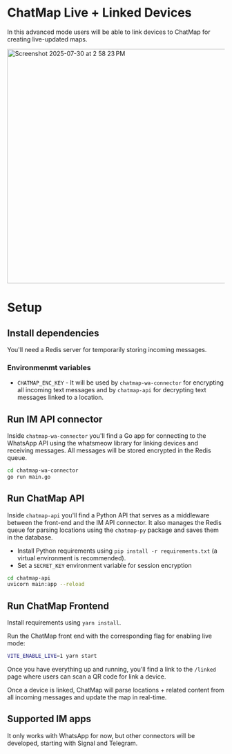 # ChatMap Live + Linked Devices

In this advanced mode users will be able to link devices to ChatMap
for creating live-updated maps.

<img width="542" alt="Screenshot 2025-07-30 at 2 58 23 PM" src="https://github.com/user-attachments/assets/e867eae1-1788-4ab8-a2a4-968a33e1c275" />

# Setup

## Install dependencies

You'll need a Redis server for temporarily storing incoming messages.

### Environmenmt variables

* `CHATMAP_ENC_KEY` - It will be used by `chatmap-wa-connector` for encrypting all
incoming text messages and by `chatmap-api` for decrypting text messages
linked to a location.

## Run IM API connector

Inside `chatmap-wa-connector` you'll find a Go app for connecting to
the WhatsApp API using the whatsmeow library for linking devices and 
receiving messages. All messages will be stored encrypted in the Redis queue.

```bash
cd chatmap-wa-connector
go run main.go
```

## Run ChatMap API

Inside `chatmap-api` you'll find a Python API that serves as a middleware between
the front-end and the IM API connector. It also manages the Redis queue for parsing
locations using the `chatmap-py` package and saves them in the database.

* Install Python requirements using `pip install -r requirements.txt` (a virtual environment is recommended).
* Set a `SECRET_KEY` environment variable for session encryption

```bash
cd chatmap-api
uvicorn main:app --reload
```

## Run ChatMap Frontend

Install requirements using `yarn install`.

Run the ChatMap front end with the corresponding flag for enabling live mode:

```bash
VITE_ENABLE_LIVE=1 yarn start
```

Once you have everything up and running, you'll find a link to the `/linked` page
where users can scan a QR code for link a device. 

Once a device is linked, ChatMap will parse locations + related content from
all incoming messages and update the map in real-time.

## Supported IM apps

It only works with WhatsApp for now, but other connectors will be developed, starting
with Signal and Telegram.